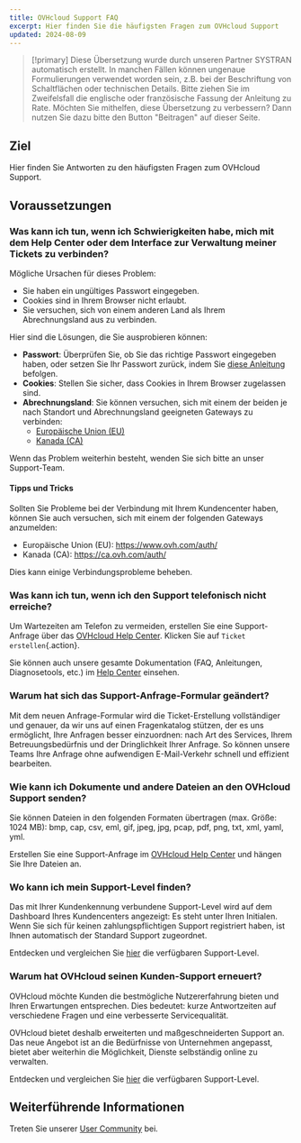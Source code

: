 ```yaml
---
title: OVHcloud Support FAQ
excerpt: Hier finden Sie die häufigsten Fragen zum OVHcloud Support
updated: 2024-08-09
---
```


> [!primary]
> Diese Übersetzung wurde durch unseren Partner SYSTRAN automatisch erstellt. In manchen Fällen können ungenaue Formulierungen verwendet worden sein, z.B. bei der Beschriftung von Schaltflächen oder technischen Details. Bitte ziehen Sie im Zweifelsfall die englische oder französische Fassung der Anleitung zu Rate. Möchten Sie mithelfen, diese Übersetzung zu verbessern? Dann nutzen Sie dazu bitte den Button "Beitragen" auf dieser Seite.
>

## Ziel

Hier finden Sie Antworten zu den häufigsten Fragen zum OVHcloud Support.

<a name="sso"></a>

## Voraussetzungen

### Was kann ich tun, wenn ich Schwierigkeiten habe, mich mit dem Help Center oder dem Interface zur Verwaltung meiner Tickets zu verbinden?

Mögliche Ursachen für dieses Problem:

- Sie haben ein ungültiges Passwort eingegeben.
- Cookies sind in Ihrem Browser nicht erlaubt.
- Sie versuchen, sich von einem anderen Land als Ihrem Abrechnungsland aus zu verbinden.

Hier sind die Lösungen, die Sie ausprobieren können:

- **Passwort**: Überprüfen Sie, ob Sie das richtige Passwort eingegeben haben, oder setzen Sie Ihr Passwort zurück, indem Sie [diese Anleitung](/pages/account_and_service_management/account_information/manage-ovh-password#lost-password) befolgen.
- **Cookies**: Stellen Sie sicher, dass Cookies in Ihrem Browser zugelassen sind.
- **Abrechnungsland**: Sie können versuchen, sich mit einem der beiden je nach Standort und Abrechnungsland geeigneten Gateways zu verbinden:
    - [Europäische Union (EU)](https://help.ovhcloud.com/login_with_sso.do?glide_sso_id=5e9c81e66886e8901e111f908472f1e2)
    - [Kanada (CA)](http://help.ovhcloud.com/login_with_sso.do?glide_sso_id=e6292c24e02bb050476bf14567ec5ef1)

Wenn das Problem weiterhin besteht, wenden Sie sich bitte an unser Support-Team.

#### Tipps und Tricks

Sollten Sie Probleme bei der Verbindung mit Ihrem Kundencenter haben, können Sie auch versuchen, sich mit einem der folgenden Gateways anzumelden:

- Europäische Union (EU): <https://www.ovh.com/auth/>
- Kanada (CA): <https://ca.ovh.com/auth/>

Dies kann einige Verbindungsprobleme beheben.

### Was kann ich tun, wenn ich den Support telefonisch nicht erreiche?

Um Wartezeiten am Telefon zu vermeiden, erstellen Sie eine Support-Anfrage über das [OVHcloud Help Center](https://help.ovhcloud.com/csm?id=csm_get_help). Klicken Sie auf `Ticket erstellen`{.action}.

Sie können auch unsere gesamte Dokumentation (FAQ, Anleitungen, Diagnosetools, etc.) im [Help Center](https://help.ovhcloud.com/csm/de-documentation?id=kb_home) einsehen.

### Warum hat sich das Support-Anfrage-Formular geändert?

Mit dem neuen Anfrage-Formular wird die Ticket-Erstellung vollständiger und genauer, da wir uns auf einen Fragenkatalog stützen, der es uns ermöglicht, Ihre Anfragen besser einzuordnen: nach Art des Services, Ihrem Betreuungsbedürfnis und der Dringlichkeit Ihrer Anfrage. So können unsere Teams Ihre Anfrage ohne aufwendigen E-Mail-Verkehr schnell und effizient bearbeiten.

### Wie kann ich Dokumente und andere Dateien an den OVHcloud Support senden?

Sie können Dateien in den folgenden Formaten übertragen (max. Größe: 1024 MB): bmp, cap, csv, eml, gif, jpeg, jpg, pcap, pdf, png, txt, xml, yaml, yml.

Erstellen Sie eine Support-Anfrage im [OVHcloud Help Center](https://help.ovhcloud.com/csm?id=csm_get_help) und hängen Sie Ihre Dateien an.

### Wo kann ich mein Support-Level finden?

Das mit Ihrer Kundenkennung verbundene Support-Level wird auf dem Dashboard Ihres Kundencenters angezeigt: Es steht unter Ihren Initialen. Wenn Sie sich für keinen zahlungspflichtigen Support registriert haben, ist Ihnen automatisch der Standard Support zugeordnet.

Entdecken und vergleichen Sie [hier](/links/support) die verfügbaren Support-Level.

### Warum hat OVHcloud seinen Kunden-Support erneuert?

OVHcloud möchte Kunden die bestmögliche Nutzererfahrung bieten und Ihren Erwartungen entsprechen. Dies bedeutet: kurze Antwortzeiten auf verschiedene Fragen und eine verbesserte Servicequalität.

OVHcloud bietet deshalb erweiterten und maßgeschneiderten Support an. Das neue Angebot ist an die Bedürfnisse von Unternehmen angepasst, bietet aber weiterhin die Möglichkeit, Dienste selbständig online zu verwalten.

Entdecken und vergleichen Sie [hier](/links/support) die verfügbaren Support-Level.

## Weiterführende Informationen

Treten Sie unserer [User Community](/links/community) bei.